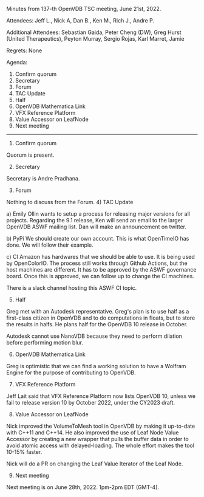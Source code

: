 Minutes from 137-th OpenVDB TSC meeting, June 21st, 2022.

Attendees: Jeff L., Nick A, Dan B., Ken M., Rich J., Andre P.

Additional Attendees: Sebastian Gaida, Peter Cheng (DW), Greg Hurst
(United Therapeutics), Peyton Murray, Sergio Rojas, Karl Marret, Jamie

Regrets: None

Agenda:

1) Confirm quorum
2) Secretary
3) Forum
4) TAC Update
5) Half
6) OpenVDB Mathematica Link
7) VFX Reference Platform
8) Value Accessor on LeafNode
9) Next meeting

--------------------

1) Confirm quorum

Quorum is present.

2) Secretary

Secretary is Andre Pradhana.

3) Forum

Nothing to discuss from the Forum.
4) TAC Update

a) Emily Ollin wants to setup a process for releasing major versions for all
   projects. Regarding the 9.1 release, Ken will send an email to the larger
   OpenVDB ASWF mailing list. Dan will make an announcement on twitter.

b) PyPi We should create our own account. This is what OpenTimeIO has done.
   We will follow their example.

c) CI Amazon has hardwares that we should be able to use. It is being used by
   OpenColorIO. The process still works through Github Actions, but the host
   machines are different. It has to be approved by the ASWF governance board.
   Once this is approved, we can follow up to change the CI machines.

There is a slack channel hosting this ASWF CI topic.

5) Half

Greg met with an Autodesk representative. Greg's plan is to use half as a
first-class citizen in OpenVDB and to do computations in floats, but to store
the results in halfs. He plans half for the OpenVDB 10 release in October.

Autodesk cannot use NanoVDB because they need to perform dilation before
performing motion blur.

6) OpenVDB Mathematica Link

Greg is optimistic that we can find a working solution to have a Wolfram Engine
for the purpose of contributing to OpenVDB.

7) VFX Reference Platform

Jeff Lait said that VFX Reference Platform now lists OpenVDB 10, unless we fail
to release version 10 by October 2022, under the CY2023 draft.

8) Value Accessor on LeafNode

Nick improved the VolumeToMesh tool in OpenVDB by making it up-to-date with
C++11 and C++14. He also improved the use of Leaf Node Value Accessor by creating
a new wrapper that pulls the buffer data in order to avoid atomic access with
delayed-loading. The whole effort makes the tool 10-15% faster.

Nick will do a PR on changing the Leaf Value Iterator of the Leaf Node.

9) Next meeting

Next meeting is on June 28th, 2022. 1pm-2pm EDT (GMT-4).
